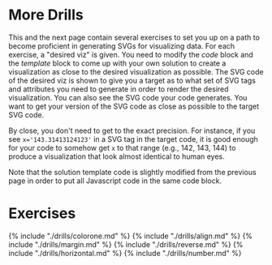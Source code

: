 # More Drills

This and the next page contain several exercises to set you up on a path to
become proficient in generating SVGs for visualizing data. For each exercise,
a "desired viz" is given. You need to modify the _code_ block and the _template_ block
to come up with your own solution to create a visualization as close to the
desired visualization as possible. The SVG code of the desired viz is shown to give you a target
as to what set of SVG tags and attributes you need to generate in order to render
the desired visualization. You can also see the SVG code your code generates.
You want to get your version of the SVG code as close as possible to the target SVG code.

By close, you don't need to get to the exact precision. For instance, if
you see `x='143.31413124123'` in a SVG tag in the target code, it is good enough
for your code to somehow get `x` to that range (e.g., 142, 143, 144)
to produce a visualization that look almost identical to human eyes.

Note that the solution template code is slightly modified from the previous
page in order to put all Javascript code in the same code block.

<a name="top"/>

# Exercises

<div id="autonav"></div>

{% include "./drills/colorone.md" %}
{% include "./drills/align.md" %}
{% include "./drills/margin.md" %}
{% include "./drills/reverse.md" %}
{% include "./drills/horizontal.md" %}
{% include "./drills/number.md" %}
